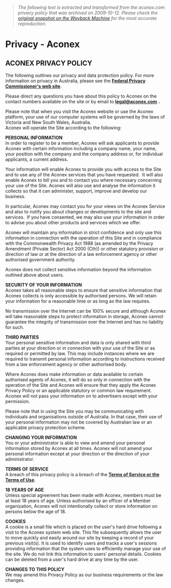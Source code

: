 > *The following text is extracted and transformed from the aconex.com privacy policy that was archived on 2009-10-12. Please check the [original snapshot on the Wayback Machine](https://web.archive.org/web/20091012024406id_/http%3A//www.aconex.com/Miscellaneous/Privacy.html) for the most accurate reproduction.*

# Privacy - Aconex

## ACONEX PRIVACY POLICY 

The following outlines our privacy and data protection policy. For more information on privacy in Australia, please see the [**Federal Privacy Commissioner's web site**](http://www.privacy.gov.au/).

Please direct any questions you have about this policy to Aconex on the contact numbers available on the site or by email to [**legal@aconex.com**](mailto:legal@aconex.com) **.**

Please note that when you visit the Aconex website or use the Aconex platform, your use of our computer systems will be governed by the laws of Victoria and New South Wales, Australia.  
Aconex will operate the Site according to the following: 

**PERSONAL INFORMATION**  
In order to register to be a member, Aconex will ask applicants to provide Aconex with certain information including a company name, your name, your position with the company and the company address or, for individual applicants, a current address. 

Your information will enable Aconex to provide you with access to the Site and to use any of the Aconex services that you have requested.  It will also enable Aconex to bill you and to contact you where necessary concerning your use of the Site. Aconex will also use and analyse the information it collects so that it can administer, support, improve and develop our business. 

In particular, Aconex may contact you for your views on the Aconex Service and also to notify you about changes or developments to the site and services.  If you have consented, we may also use your information in order to advise you about other products and services which we offer. 

Aconex will maintain any information in strict confidence and only use this information in connection with the operation of this Site and in compliance with the Commonwealth Privacy Act 1988 (as amended by the Privacy Amendment (Private Sector) Act 2000 (Cth)) or other statutory provision or direction of law or at the direction of a law enforcement agency or other authorised government authority. 

Aconex does not collect sensitive information beyond the information outlined above about users.

 **SECURITY OF YOUR INFORMATION**  
Aconex takes all reasonable steps to ensure that sensitive information that Aconex collects is only accessible by authorised persons. We will retain your information for a reasonable time or as long as the law requires.

No transmission over the Internet can be 100% secure and although Aconex will take reasonable steps to protect information in storage, Aconex cannot guarantee the integrity of transmission over the Internet and has no liability for such.

 **THIRD PARTIES**  
Your personal sensitive information and data is only shared with third parties at your direction or in connection with your use of the Site or as required or permitted by law. This may include instances where we are required to transmit personal information according to instructions received from a law enforcement agency or other authorised body. 

Where Aconex does make information or data available to certain authorised agents of Aconex, it will do so only in connection with the operation of the Site and Aconex will ensure that they apply the Aconex Privacy Policy or an applicable statutory or common law requirement. Aconex will not pass your information on to advertisers except with your permission.

Please note that in using the Site you may be communicating with individuals and organisations outside of Australia. In that case, their use of your personal information may not be covered by Australian law or an applicable privacy protection scheme. 

**CHANGING YOUR INFORMATION**  
You or your administrator is able to view and amend your personal information stored by Aconex at all times. Aconex will not amend your personal information except at your direction or the direction of your administrator.

 **TERMS OF SERVICE**  
A breach of this privacy policy is a breach of the [**Terms of Service or the Terms of Use**](https://web.archive.org/Miscellaneous/Terms-of-use.html).

 **18 YEARS OF AGE**  
Unless special agreement has been made with Aconex, members must be at least 18 years of age. Unless authorised by an officer of a Member organization, Aconex will not intentionally collect or store information on persons below the age of 18.

 **COOKIES**  
A cookie is a small file which is placed on the user's hard drive following a visit to the Aconex system web site. This file subsequently allows the user to move quickly and easily around our site by keeping a record of your previous visit(s). It is used to identify users and tracks a user's sessions providing information that the system uses to efficiently manage your use of the site. We do not link this information to users' personal details. Cookies can be deleted from a user's hard drive at any time by the user.

 **CHANGES TO THIS POLICY**  
We may amend this Privacy Policy as our business requirements or the law changes.
